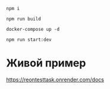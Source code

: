 ```
npm i
```

```
npm run build
```

```
docker-compose up -d
```

```
npm run start:dev
```


# Живой пример
https://reontesttask.onrender.com/docs 
